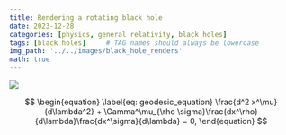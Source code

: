 ```yaml
---
title: Rendering a rotating black hole
date: 2023-12-28
categories: [physics, general relativity, black holes]
tags: [black holes]     # TAG names should always be lowercase
img_path: '../../images/black_hole_renders'
math: true
---
```


![](hot_jet.png)

$$
\begin{equation}
  \label{eq: geodesic_equation}
  \frac{d^2 x^\mu}{d\lambda^2} + \Gamma^\mu_{\rho \sigma}\frac{dx^\rho}{d\lambda}\frac{dx^\sigma}{d\lambda} = 0,
\end{equation}
$$
